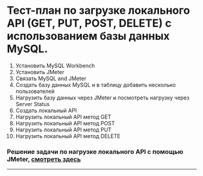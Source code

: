 # Тест-план по загрузке локального API (GET, PUT, POST, DELETE)  с использованием базы данных MySQL.


1.  Установить MySQL Workbench
2.  Установить JMeter
3.  Связать MySQL and JMeter
4.  Создать базу данных MySQL и в таблицу 
    добавить несколько пользователей
5.  Нагрузить базу данных через JMeter
    и посмотреть нагрузку через Server Status
6.  Создать локальный API
7.  Нагрузить локальный API метод GET
8.  Нагрузить локальный API метод POST
9.  Нагрузить локальный API метод PUT
10. Нагрузить локальный API метод DELETE 

### Решение задачи по нагрузке локального API с помощью JMeter, [смотреть здесь](https://youtu.be/kDS2VqSwLDk) 

---
